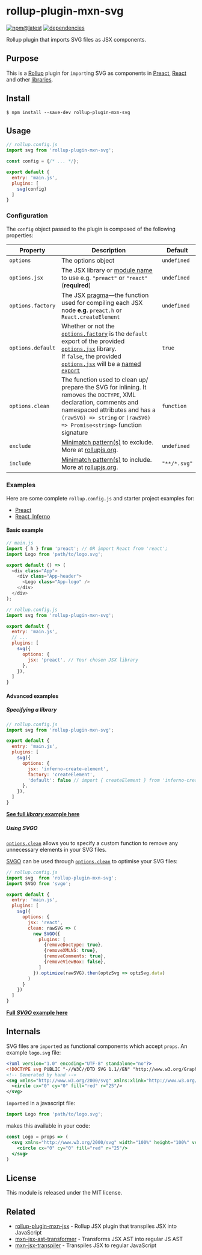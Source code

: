 # rollup-plugin-mxn-svg

[![npm@latest](https://badgen.net/npm/v/rollup-plugin-svgi)](https://www.npmjs.com/package/rollup-plugin-svgi)
[![dependencies](https://david-dm.org/kuzivany/rollup-plugin-svgi.svg)](https://david-dm.org/kuzivany/rollup-plugin-svgi)

Rollup plugin that imports SVG files as JSX components.

## Purpose

This is a <a href="http://rollupjs.org/" target="_blank">Rollup</a> plugin for `import`ing SVG as components in <a href="http://preactjs.com/" target="_blank">Preact</a>, <a href="https://reactjs.org/" target="_blank">React</a> and other [libraries](#examples).
<!-- inlining SVG elements as components -->

## Install

```
$ npm install --save-dev rollup-plugin-mxn-svg
```

## Usage

```javascript
// rollup.config.js
import svg from 'rollup-plugin-mxn-svg';

const config = {/* ... */};

export default {
  entry: 'main.js',
  plugins: [
    svg(config)
  ]
}
```

### Configuration

The `config` object passed to the plugin is composed of the following properties:

| Property | Description | Default |
| -------- | ----------- | ------- |
| `options` | The options object | `undefined` |
| <code id="jsx">options.jsx</code> | The JSX library or <a href="https://developer.mozilla.org/en-US/docs/Web/JavaScript/Reference/Statements/import#Syntax" target="_blank">module name</a> to use e.g. `"preact"` or `"react"` (**required**) | `undefined` |
| <code id="factory">options.factory</code> | The JSX <a href="https://jasonformat.com/wtf-is-jsx/#thepragma" target="_blank">pragma</a>&mdash;the function used for compiling each JSX node **e.g.** `preact.h` or `React.createElement` | `undefined` |
| <code id="default">options.default</code> | Whether or not the [`options.factory`](#factory) is the `default` export of the provided [`options.jsx`](#jsx) library.<br/>If `false`, the provided [`options.jsx`](#jsx) will be a <a href="https://developer.mozilla.org/en-US/docs/Web/JavaScript/Reference/Statements/export#Description" target="_blank">named `export`</a> | `true` |
| <code id="clean">options.clean</code> | The function used to clean up/ prepare the SVG for inlining. It removes the `DOCTYPE`, XML declaration, comments and namespaced attributes and has a `(rawSVG) => string` or `(rawSVG) => Promise<string>` function signature | `function` |
| `exclude` | <a href="https://github.com/isaacs/minimatch" target="_blank">Minimatch pattern(s)</a> to exclude.<br/>More at <a href="https://rollupjs.org/guide/en#transformers" target="_blank">rollupjs.org</a>. | `undefined` |
| `include` | <a href="https://github.com/isaacs/minimatch" target="_blank">Minimatch pattern(s)</a> to include.<br/>More at <a href="https://rollupjs.org/guide/en#transformers" target="_blank">rollupjs.org</a>. | `"**/*.svg"` |

### Examples

Here are some complete `rollup.config.js` and starter project examples for:

 - [Preact](https://github.com/kuzivany/simple-preact-rollup)
 - [React, Inferno](https://github.com/kuzivany/simple-rollup-starter)

#### Basic example

```javascript
// main.js
import { h } from 'preact'; // OR import React from 'react';
import Logo from 'path/to/logo.svg';

export default () => (
  <div class="App">
    <div class="App-header">
      <Logo class="App-logo" />
    </div>
  </div>
);
```

```javascript
// rollup.config.js
import svg from 'rollup-plugin-mxn-svg';

export default {
  entry: 'main.js',
  // ...
  plugins: [
    svg({
      options: {
        jsx: 'preact', // Your chosen JSX library
      },
    }),
  ]
}
```

#### Advanced examples

##### Specifying a library

```javascript
// rollup.config.js
import svg from 'rollup-plugin-mxn-svg';

export default {
  entry: 'main.js',
  plugins: [
    svg({
      options: {
        jsx: 'inferno-create-element',
        factory: 'createElement',
        'default': false // import { createElement } from 'inferno-create-element';
      },
    }),
  ]
}
```

**[See full _library_ example here](https://github.com/kuzivany/simple-rollup-starters/tree/master/inferno)**

##### Using SVGO

[`options.clean`](#clean) allows you to specify a custom function to remove any unnecessary elements in your SVG files.

<a href="https://github.com/svg/svgo" target="_blank">SVGO</a> can be used through [`options.clean`](#clean) to optimise your SVG files:

```js
// rollup.config.js
import svg  from 'rollup-plugin-mxn-svg';
import SVGO from 'svgo';

export default {
  entry: 'main.js',
  plugins: [
    svg({
      options: {
        jsx: 'react',
        clean: rawSVG => (
          new SVGO({
            plugins: [
              {removeDoctype: true},
              {removeXMLNS: true},
              {removeComments: true},
              {removeViewBox: false},
            ]
          }).optimize(rawSVG).then(optzSvg => optzSvg.data)
        )
      }
    })
  ]
}
```

**[Full _SVGO_ example here](https://github.com/kuzivany/simple-rollup-starters/tree/master/react)**

## Internals

SVG files are `import`ed as functional components which accept `props`.
An example `logo.svg` file:

```xml
<?xml version="1.0" encoding="UTF-8" standalone="no"?>
<!DOCTYPE svg PUBLIC "-//W3C//DTD SVG 1.1//EN" "http://www.w3.org/Graphics/SVG/1.1/DTD/svg11.dtd">
<!-- Generated by hand -->
<svg xmlns="http://www.w3.org/2000/svg" xmlns:xlink="http://www.w3.org/1999/xlink" width="100%" height="100%" version="1.1" viewBox="-50 -50 100 100">
  <circle cx="0" cy="0" fill="red" r="25"/>
</svg>
```

`import`ed in a javascript file:

```jsx
import Logo from 'path/to/logo.svg';
```

makes this available in your code:

```jsx
const Logo = props => (
  <svg xmlns="http://www.w3.org/2000/svg" width="100%" height="100%" version="1.1" viewBox="-50 -50 100 100" {...props}>
    <circle cx="0" cy="0" fill="red" r="25"/>
  </svg>
)
```

## License

This module is released under the MIT license.

## Related

- [rollup-plugin-mxn-jsx](https://github.com/ZimNovich/rollup-plugin-mxn-jsx) - Rollup JSX plugin that transpiles JSX into JavaScript
- [mxn-jsx-ast-transformer](https://github.com/ZimNovich/mxn-jsx-ast-transformer) - Transforms JSX AST into regular JS AST
- [mxn-jsx-transpiler](https://github.com/ZimNovich/mxn-jsx-transpiler) - Transpiles JSX to regular JavaScript
